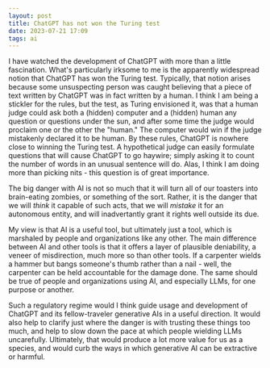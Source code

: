 ```yaml
---
layout: post 
title: ChatGPT has not won the Turing test
date: 2023-07-21 17:09
tags: ai
---
```


I have watched the development of ChatGPT with more than a little fascination. What's particularly irksome to me is the apparently widespread notion that ChatGPT has won the Turing test. Typically, that notion arises because some unsuspecting person was caught believing that a piece of text written by ChatGPT was in fact written by a human. I think I am being a stickler for the rules, but the test, as Turing envisioned it, was that a human judge could ask both a (hidden) computer and a (hidden) human any question or questions under the sun, and after some time the judge would proclaim one or the other the "human." The computer would win if the judge mistakenly declared it to be human. By these rules, ChatGPT is nowhere close to winning the Turing test. A hypothetical judge can easily formulate questions that will cause ChatGPT to go haywire; simply asking it to count the number of words in an unusual sentence will do. Alas, I think I am doing more than picking nits - this question is of great importance.

<!--more-->

The big danger with AI is not so much that it will turn all of our toasters into brain-eating zombies, or something of the sort. Rather, it is the danger that we will *think* it capable of such acts, that we will *mistake* it for an autonomous entity, and will inadvertantly grant it rights well outside its due.

My view is that AI is a useful tool, but ultimately just a tool, which is marshaled by people and organizations like any other. The main difference between AI and other tools is that it offers a layer of plausible deniability, a veneer of misdirection, much more so than other tools. If a carpenter wields a hammer but bangs someone's thumb rather than a nail - well, the carpenter can be held accountable for the damage done. The same should be true of people and organizations using AI, and especially LLMs, for one purpose or another.

Such a regulatory regime would I think guide usage and development of ChatGPT and its fellow-traveler generative AIs in a useful direction. It would also help to clarify just where the danger is with trusting these things too much, and help to slow down the pace at which people wielding LLMs uncarefully. Ultimately, that would produce a lot more value for us as a species, and would curb the ways in which generative AI can be extractive or harmful.